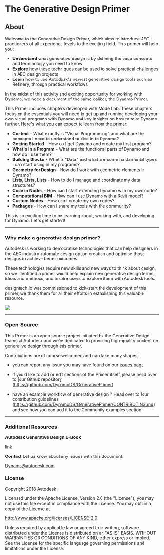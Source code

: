 # The Generative Design Primer

## About
Welcome to the Generative Design Primer, which aims to introduce AEC practioners of all experience levels to the exciting field. This primer will help you:

* **Understand** what generative design is by defining the base concepts and terminology you need to know
* **Explore** how these techniques can be used to solve practical challenges in AEC design projects
* **Learn** how to use Autodesk's newest generative design tools such as Refinery, through practical workflows


In the midst of this activity and exciting opportunity for working with Dynamo, we need a document of the same caliber, the Dynamo Primer.

This Primer includes chapters developed with Mode Lab. These chapters focus on the essentials you will need to get up and running developing your own visual programs with Dynamo and key insights on how to take Dynamo further. Here's what you can expect to learn from the primer:

* **Context** - What exactly is "Visual Programming" and what are the concepts I need to understand to dive in to Dynamo?
* **Getting Started** - How do I get Dynamo and create my first program?
* **What's in a Program** - What are the functional parts of Dynamo and how do I use them?
* **Building Blocks** - What is "Data" and what are some fundamental types I can start using in my programs?
* **Geometry for Design** - How do I work with geometric elements in Dynamo?
* **Lists, Lists, Lists** - How to do I manage and coordinate my data structures?
* **Code in Nodes** - How can I start extending Dynamo with my own code?
* **Computational BIM** - How can I use Dynamo with a Revit model?
* **Custom Nodes** - How can I create my own nodes?
* **Packages** - How can I share my tools with the community?

This is an exciting time to be learning about, working with, and developing for Dynamo. Let's get started!

---

### Why make a generative design primer?
Autodesk is working to democratise technologies that can help designers in the AEC industry automate design option creation and optimise those designs to achieve better outcomes. 

These technologies require new skills and new ways to think about design, so we identified a primer would help explain new generative design terms, ideas and methods, and inspire users to explore them with Autodesk tools. 

designtech.io was commissioned to kick-start the development of this primer, we thank them for all their efforts in establishing this valuable resource.

[<img src="images/designtech_logo.png">](http://designtech.io)

---

### Open-Source
This Primer is an open source project initiated by the Generative Design teams at Autodesk and we’re dedicated to providing high-quality content on generative design through this primer.  

Contributions are of course welcomed and can take many shapes: 

* you can report any issue you may have found on our [issues page]( https://github.com/DynamoDS/GenerativePrimer/issues) 

* if you’d like to add or edit sections of the Primer itself, please head over to [our Github repository (https://github.com/DynamoDS/GenerativePrimer) 

* have an example workflow of generative design ? Head over to [our contribution guidelines (https://github.com/DynamoDS/GenerativePrimer/CONTRIBUTING.md) and see how you can add it to the Community examples section

---

### Additional Resources

**Autodesk Generative Design E-Book** 

link

**Contact** Let us know about any issues with this document.

Dynamo@autodesk.com

### License
Copyright 2018 Autodesk

Licensed under the Apache License, Version 2.0 (the "License"); you may not use this file except in compliance with the License. You may obtain a copy of the License at

http://www.apache.org/licenses/LICENSE-2.0

Unless required by applicable law or agreed to in writing, software distributed under the License is distributed on an "AS IS" BASIS, WITHOUT WARRANTIES OR CONDITIONS OF ANY KIND, either express or implied. See the License for the specific language governing permissions and limitations under the License.
